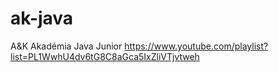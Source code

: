 # ak-java
A&amp;K Akadémia Java Junior
https://www.youtube.com/playlist?list=PL1WwhU4dv6tG8C8aGca5IxZliVTjvtweh
